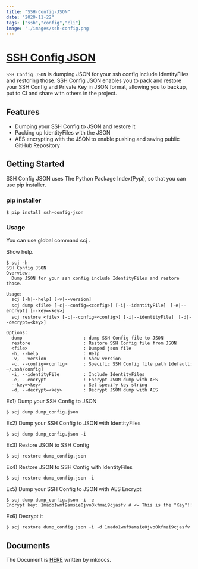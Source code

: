 ```yaml
---
title: "SSH-Config-JSON"
date: "2020-11-22"
tags: ["ssh","config","cli"]
image: './images/ssh-config.png'
---
```

# [SSH Config JSON](https://github.com/tubone24/ssh_config_json)

`SSH Config JSON` is dumping JSON for your ssh config include IdentityFiles and restoring those.
SSH Config JSON enables you to pack and restore your SSH Config and Private Key in JSON format, allowing you to backup, put to CI and share with others in the project.

## Features
- Dumping your SSH Config to JSON and restore it
- Packing up IdentityFiles with the JSON
- AES encrypting with the JSON to enable pushing and saving public GitHub Repository

## Getting Started
SSH Config JSON uses The Python Package Index(Pypi), so that you can use pip installer.

### pip installer
```
$ pip install ssh-config-json
```

### Usage
You can use global command scj .

Show help.
```
$ scj -h
SSH Config JSON
Overview:
  Dump JSON for your ssh config include IdentityFiles and restore those.

Usage:
  scj [-h|--help] [-v|--version]
  scj dump <file> [-c|--config=<config>] [-i|--identityFile]　[-e|--encrypt] [--key=<key>]
  scj restore <file> [-c|--config=<config>] [-i|--identityFile]　[-d|--decrypt=<key>]

Options:
  dump                       : dump SSH Config file to JSON
  restore                    : Restore SSH Config file from JSON
  <file>                     : Dumped json file
  -h, --help                 : Help
  -v, --version              : Show version
  -c, --config=<config>      : Specific SSH Config file path [default: ~/.ssh/config]
  -i, --identityFile         : Include IdentityFiles
  -e, --encrypt              : Encrypt JSON dump with AES
  --key=<key>                : Set specify key string
  -d, --decrypt=<key>        : Decrypt JSON dump with AES
```

Ex1) Dump your SSH Config to JSON
```
$ scj dump dump_config.json
```

Ex2) Dump your SSH Config to JSON with IdentityFiles
```
$ scj dump dump_config.json -i
```
Ex3) Restore JSON to SSH Config
```
$ scj restore dump_config.json
```
Ex4) Restore JSON to SSH Config with IdentityFiles
```
$ scj restore dump_config.json -i
```
Ex5) Dump your SSH Config to JSON with AES Encrypt
```
$ scj dump dump_config.json -i -e
Encrypt key: 1mado1wmf9amsie0jvo0kfmai9cjasfv # <= This is the "Key"!!
```

Ex6) Decrypt it
```
$ scj restore dump_config.json -i -d 1mado1wmf9amsie0jvo0kfmai9cjasfv
```

## Documents
The Document is [HERE](https://ssh-config-json.readthedocs.io/en/latest/) written by mkdocs.
